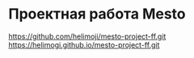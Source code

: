 # Проектная работа Mesto
https://github.com/helimoji/mesto-project-ff.git
 https://helimogi.github.io/mesto-project-ff.git
